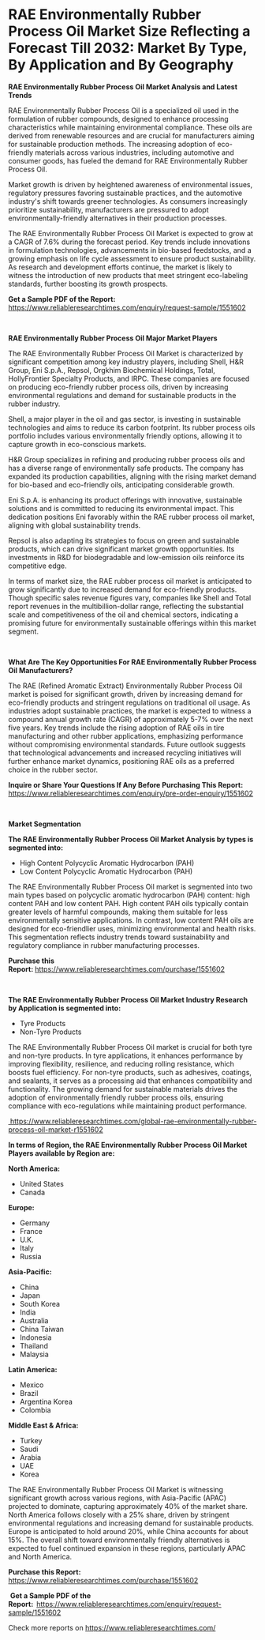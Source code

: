 <p><h1>RAE Environmentally Rubber Process Oil Market Size Reflecting a Forecast Till 2032: Market By Type, By Application and By Geography</h1></p><p><strong>RAE Environmentally Rubber Process Oil Market Analysis and Latest Trends</strong></p>
<p><p>RAE Environmentally Rubber Process Oil is a specialized oil used in the formulation of rubber compounds, designed to enhance processing characteristics while maintaining environmental compliance. These oils are derived from renewable resources and are crucial for manufacturers aiming for sustainable production methods. The increasing adoption of eco-friendly materials across various industries, including automotive and consumer goods, has fueled the demand for RAE Environmentally Rubber Process Oil.</p><p>Market growth is driven by heightened awareness of environmental issues, regulatory pressures favoring sustainable practices, and the automotive industry's shift towards greener technologies. As consumers increasingly prioritize sustainability, manufacturers are pressured to adopt environmentally-friendly alternatives in their production processes.</p><p>The RAE Environmentally Rubber Process Oil Market is expected to grow at a CAGR of 7.6% during the forecast period. Key trends include innovations in formulation technologies, advancements in bio-based feedstocks, and a growing emphasis on life cycle assessment to ensure product sustainability. As research and development efforts continue, the market is likely to witness the introduction of new products that meet stringent eco-labeling standards, further boosting its growth prospects.</p></p>
<p><strong>Get a Sample PDF of the Report:&nbsp;</strong> <a href="https://www.reliableresearchtimes.com/enquiry/request-sample/1551602?utm_campaign=3056&utm_medium=2&utm_source=Github&utm_content=ia&utm_term=02042025&utm_id=rae-environmentally-rubber-process-oil">https://www.reliableresearchtimes.com/enquiry/request-sample/1551602</a></p>
<p>&nbsp;</p>
<p><strong>RAE Environmentally Rubber Process Oil Major Market Players</strong></p>
<p><p>The RAE Environmentally Rubber Process Oil Market is characterized by significant competition among key industry players, including Shell, H&R Group, Eni S.p.A., Repsol, Orgkhim Biochemical Holdings, Total, HollyFrontier Specialty Products, and IRPC. These companies are focused on producing eco-friendly rubber process oils, driven by increasing environmental regulations and demand for sustainable products in the rubber industry.</p><p>Shell, a major player in the oil and gas sector, is investing in sustainable technologies and aims to reduce its carbon footprint. Its rubber process oils portfolio includes various environmentally friendly options, allowing it to capture growth in eco-conscious markets.</p><p>H&R Group specializes in refining and producing rubber process oils and has a diverse range of environmentally safe products. The company has expanded its production capabilities, aligning with the rising market demand for bio-based and eco-friendly oils, anticipating considerable growth.</p><p>Eni S.p.A. is enhancing its product offerings with innovative, sustainable solutions and is committed to reducing its environmental impact. This dedication positions Eni favorably within the RAE rubber process oil market, aligning with global sustainability trends.</p><p>Repsol is also adapting its strategies to focus on green and sustainable products, which can drive significant market growth opportunities. Its investments in R&D for biodegradable and low-emission oils reinforce its competitive edge.</p><p>In terms of market size, the RAE rubber process oil market is anticipated to grow significantly due to increased demand for eco-friendly products. Though specific sales revenue figures vary, companies like Shell and Total report revenues in the multibillion-dollar range, reflecting the substantial scale and competitiveness of the oil and chemical sectors, indicating a promising future for environmentally sustainable offerings within this market segment.</p></p>
<p>&nbsp;</p>
<p><strong>What Are The Key Opportunities For RAE Environmentally Rubber Process Oil Manufacturers?</strong></p>
<p><p>The RAE (Refined Aromatic Extract) Environmentally Rubber Process Oil market is poised for significant growth, driven by increasing demand for eco-friendly products and stringent regulations on traditional oil usage. As industries adopt sustainable practices, the market is expected to witness a compound annual growth rate (CAGR) of approximately 5-7% over the next five years. Key trends include the rising adoption of RAE oils in tire manufacturing and other rubber applications, emphasizing performance without compromising environmental standards. Future outlook suggests that technological advancements and increased recycling initiatives will further enhance market dynamics, positioning RAE oils as a preferred choice in the rubber sector.</p></p>
<p><strong>Inquire or Share Your Questions If Any Before Purchasing This Report:</strong> <a href="https://www.reliableresearchtimes.com/enquiry/pre-order-enquiry/1551602?utm_campaign=3056&utm_medium=2&utm_source=Github&utm_content=ia&utm_term=02042025&utm_id=rae-environmentally-rubber-process-oil">https://www.reliableresearchtimes.com/enquiry/pre-order-enquiry/1551602</a></p>
<p>&nbsp;</p>
<p><strong>Market Segmentation</strong></p>
<p><strong>The RAE Environmentally Rubber Process Oil Market Analysis by types is segmented into:</strong></p>
<p><ul><li>High Content Polycyclic Aromatic Hydrocarbon (PAH)</li><li>Low Content Polycyclic Aromatic Hydrocarbon (PAH)</li></ul></p>
<p><p>The RAE Environmentally Rubber Process Oil market is segmented into two main types based on polycyclic aromatic hydrocarbon (PAH) content: high content PAH and low content PAH. High content PAH oils typically contain greater levels of harmful compounds, making them suitable for less environmentally sensitive applications. In contrast, low content PAH oils are designed for eco-friendlier uses, minimizing environmental and health risks. This segmentation reflects industry trends toward sustainability and regulatory compliance in rubber manufacturing processes.</p></p>
<p><strong>Purchase this Report:&nbsp;</strong><a href="https://www.reliableresearchtimes.com/purchase/1551602?utm_campaign=3056&utm_medium=2&utm_source=Github&utm_content=ia&utm_term=02042025&utm_id=rae-environmentally-rubber-process-oil">https://www.reliableresearchtimes.com/purchase/1551602</a></p>
<p>&nbsp;</p>
<p><strong>The RAE Environmentally Rubber Process Oil Market Industry Research by Application is segmented into:</strong></p>
<p><ul><li>Tyre Products</li><li>Non-Tyre Products</li></ul></p>
<p><p>The RAE Environmentally Rubber Process Oil market is crucial for both tyre and non-tyre products. In tyre applications, it enhances performance by improving flexibility, resilience, and reducing rolling resistance, which boosts fuel efficiency. For non-tyre products, such as adhesives, coatings, and sealants, it serves as a processing aid that enhances compatibility and functionality. The growing demand for sustainable materials drives the adoption of environmentally friendly rubber process oils, ensuring compliance with eco-regulations while maintaining product performance.</p></p>
<p><a href="https://www.reliableresearchtimes.com/global-rae-environmentally-rubber-process-oil-market-r1551602?utm_campaign=3056&utm_medium=2&utm_source=Github&utm_content=ia&utm_term=02042025&utm_id=rae-environmentally-rubber-process-oil">&nbsp;https://www.reliableresearchtimes.com/global-rae-environmentally-rubber-process-oil-market-r1551602</a></p>
<p><strong>In terms of Region, the RAE Environmentally Rubber Process Oil Market Players available by Region are:</strong></p>
<p>
    <p> <strong> North America: </strong>
        <ul>
            <li>United States</li>
            <li>Canada</li>
        </ul>
        </p> 
    <p> <strong> Europe: </strong>
        <ul>
            <li>Germany</li>
            <li>France</li>
            <li>U.K.</li>
            <li>Italy</li>
            <li>Russia</li>
        </ul>
        </p> 
    <p> <strong> Asia-Pacific: </strong>
        <ul>
            <li>China</li>
            <li>Japan</li>
            <li>South Korea</li>
            <li>India</li>
            <li>Australia</li>
            <li>China Taiwan</li>
            <li>Indonesia</li>
            <li>Thailand</li>
            <li>Malaysia</li>
        </ul>
        </p> 
    <p> <strong> Latin America: </strong>
        <ul>
            <li>Mexico</li>
            <li>Brazil</li>
            <li>Argentina Korea</li>
            <li>Colombia</li>
        </ul>
        </p> 
    <p> <strong> Middle East & Africa: </strong>
        <ul>
            <li>Turkey</li>
            <li>Saudi</li>
            <li>Arabia</li>
            <li>UAE</li>
            <li>Korea</li>
        </ul>
    </p>
    </p>
<p><p>The RAE Environmentally Rubber Process Oil Market is witnessing significant growth across various regions, with Asia-Pacific (APAC) projected to dominate, capturing approximately 40% of the market share. North America follows closely with a 25% share, driven by stringent environmental regulations and increasing demand for sustainable products. Europe is anticipated to hold around 20%, while China accounts for about 15%. The overall shift toward environmentally friendly alternatives is expected to fuel continued expansion in these regions, particularly APAC and North America.</p></p>
<p><strong>Purchase this Report: </strong><a href="https://www.reliableresearchtimes.com/purchase/1551602?utm_campaign=3056&utm_medium=2&utm_source=Github&utm_content=ia&utm_term=02042025&utm_id=rae-environmentally-rubber-process-oil">https://www.reliableresearchtimes.com/purchase/1551602</a></p>
<p>&nbsp;<strong>Get a Sample PDF of the Report:&nbsp;&nbsp;</strong><a href="https://www.reliableresearchtimes.com/enquiry/request-sample/1551602?utm_campaign=3056&utm_medium=2&utm_source=Github&utm_content=ia&utm_term=02042025&utm_id=rae-environmentally-rubber-process-oil">https://www.reliableresearchtimes.com/enquiry/request-sample/1551602</a></p>
<p><strong></strong></p>
<p>Check more reports on <a href="https://www.reliableresearchtimes.com/?utm_campaign=3056&utm_medium=2&utm_source=Github&utm_content=ia&utm_term=02042025&utm_id=rae-environmentally-rubber-process-oil">https://www.reliableresearchtimes.com/</a></p>